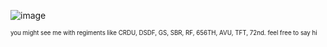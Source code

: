 ![image](https://i.postimg.cc/hj8CxY7V/Screen-Shot-2025-03-12-at-6.png)

<sup><sub>you might see me with regiments like CRDU, DSDF, GS, SBR, RF, 656TH, AVU, TFT, 72nd. feel free to say hi</sub></sup>
